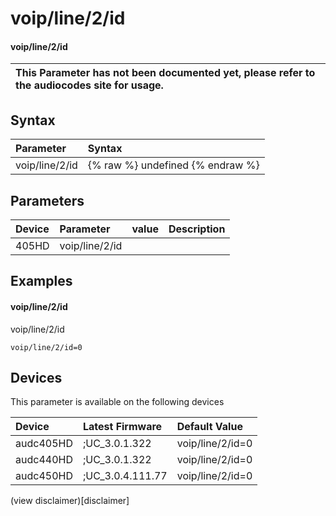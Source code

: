 ﻿---
description: voip/line/2/id
search: false
---

# voip/line/2/id

#### voip/line/2/id


| This Parameter has not been documented yet, please refer to the audiocodes site for usage.  |
| :--- |

## Syntax
| Parameter | Syntax |
| :--- | :--- |
|voip/line/2/id | {% raw %} undefined {% endraw %} |

## Parameters
|Device|Parameter|value|Description|
|:---|:---|:---|:---|
| 405HD | voip/line/2/id |  |  |

## Examples
#### voip/line/2/id

voip/line/2/id

```
voip/line/2/id=0
```

## Devices
This parameter is available on the following devices

| Device | Latest Firmware | Default Value |
|:---|:---|:---|
| audc405HD | ;UC_3.0.1.322 | voip/line/2/id=0 
| audc440HD | ;UC_3.0.1.322 | voip/line/2/id=0 
| audc450HD | ;UC_3.0.4.111.77 | voip/line/2/id=0 

(view disclaimer)[disclaimer]
